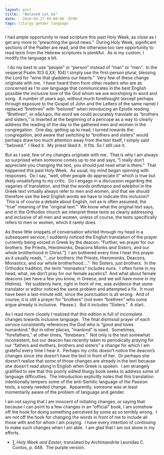 ```yaml
---
layout: post
title:  "Beloved Let Us"
date:   2010-04-27 09:00:00 -0700
tags: liturgy gender language
---
```

<p>I had ample opportunity to read scripture this past Holy Week, as close as I get any more to “preaching the good news.”  During Holy Week, significant sections of the Psalter are read, and the otherwise too rare opportunity to read texts from the Hebrew scriptures is plentiful.  As is my custom, I modify the language a bit.</p>
<!--break--><p>  I do my best to use “people” or “person” instead of “man” or “men”.  In the vesperal Psalm 103 (LXX; 104) I simply use the first-person plural, blessing the Lord for “wine that gladdens our hearts.”  Very few of these change originate with me.  I have heard them from other readers who are as concerned as I to use language that communicates in the best English possible the inclusive love of the God whom we are worshiping in word and song.  A number of years ago, without much forethought (except perhaps through exposure to the Gospel of John and the Letters of the same name) I replaced “brethren” with “beloved” when introducing an Epistle reading.  “Brethren”, or αδελφοι, the word we could accurately translate as “brothers and sisters,” is inserted at the beginning of a pericope as a way to clearly address the reading of the day to the gathered men and women in the congregation.  One day, getting up to read, I turned towards the congregation, and aware that switching to “brothers and sisters” would perhaps draw too much attention away from the text itself, I simply said “beloved.”  I liked it.  My priest liked it.  It fits. So I still use it.</p>
<p>But as I said, few of my changes originate with me.  That is why I am always so surprised when someone comes up to me and says, “I really don’t appreciate you changing the text, you should just read what is there.”  That happened this past Holy Week.  As usual, my mind began spinning with responses.  Do I say, “well, other people do appreciate it” which is true but likely unsatisfying to my critic.  Do I engage in a discussion regarding the vagaries of translation, and that the words <em>anthropos</em> and <em>adelphoi</em> in the Greek text virtually always refer to men and women, and that we should therefore use the best English words we have to indicate this inclusion?  This is of course a debate about English, not as is often assumed, the “true” meaning of the “original text.”  We know what the original text says, and in the Orthodox church we interpret these texts as clearly addressing and inclusive of all men and women, unless of course, the texts specifically refers to men or women, which it rarely does.</p>
<p>As these little snippets of conversation whirled through my head in a subsequent service, I suddenly noticed the English translation of the prayer currently being voiced in Greek by the deacon: “Further, we prayer for our brothers: the Priests, Hieromonks, Deacons Monks<em> and Sisters</em>, and our whole brotherhood in Christ.”<a class="see-footnote" id="footnoteref1_f26pnmi" title="Holy Week and Easter, translated by Archimandrite Leonidas C. Contos, p. 448.  The purple version." href="#footnote1_f26pnmi">1</a>  I am bothered every time I hear this prayer as it usually reads, “…our brothers: the Priests, Hieromonks, Deacons, Monastics, and our whole brotherhood….”  No Sisters, just brothers.  In the Orthodox tradition, the term “monastics” includes nuns.  I often fume in my head, what, we don’t pray for our female ascetics?  And what about female deacons (we have a few you know, in Greece, and we will have more in my lifetime).  Yet suddenly here, right in front of me, was evidence that some translator or editor noticed the same problem and attempted a fix.  It must have been a last-minute edit, since the punctuation is all wrong.  And of course, it is still a prayer for “brothers” (not even “brethren” who some argue already is inclusive.  Please.).  But it includes “Sisters.”  A start.</p>
<p>As I read more closely I realized that this edition is full of incomplete changes towards inclusive language.  The final dismissal prayer of each service consistently references the God who is “good and loves humankind.” But in other places, “mankind” is used.  Sometimes, “forefathers,” at other times, “forebears.”  Not only is the text somewhat inconsistent, but our deacon has recently taken to periodically praying for our “fathers and mothers, brothers and sisters” a change for which I am grateful every time I hear it.  Perhaps my critic doesn’t notice the deacon’s changes since she doesn’t have the text in front of her.  Or perhaps she doesn’t realize that some of those changes are already in the text because she doesn’t read along in English when Greek is spoken.  I am strangely gratified to see that this poorly edited liturgy book seeks to address some of language difficulties.  The introduction explicitly notes that this translation intentionally tempers some of the anti-Semitic language of the Passion texts, a sorely needed change.  Apparently, someone was at least momentarily aware of the problem of language and gender.  </p>
<p>I am not saying that I am innocent of initiating changes, or saying that because I can point to a few changes in an “official” book, I am somehow off the hook for doing something perceived by some as so terribly wrong.  I am not off the hook for changing the words in front of me to include all those with and for whom I am praying.  I have every intention of continuing to make such changes when I am able.  I am glad that I am not alone in my efforts.</p>


<ul class="footnotes"><li class="footnote" id="footnote1_f26pnmi"><a class="footnote-label" href="#footnoteref1_f26pnmi">1.</a> <em>Holy Week and Easter</em>, translated by Archimandrite Leonidas C. Contos, p. 448.  The purple version.</li>
</ul>
